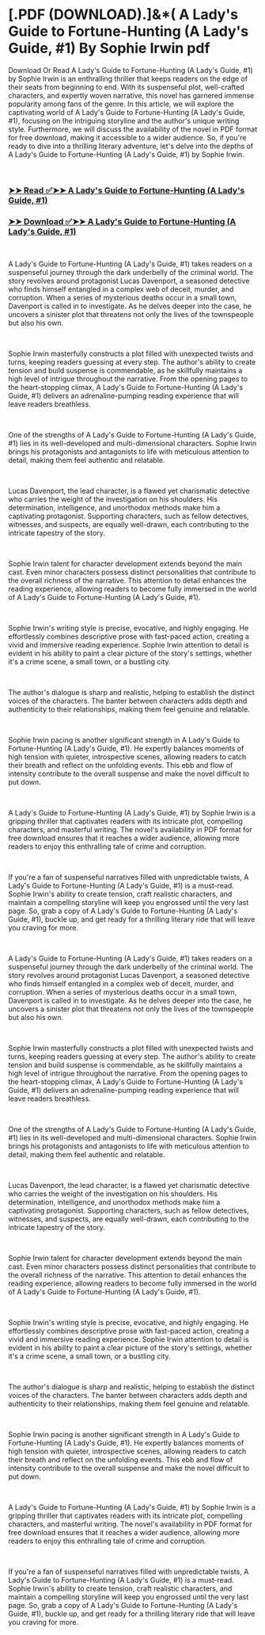 # [.PDF (DOWNLOAD).]&*( A Lady's Guide to Fortune-Hunting (A Lady's Guide, #1) By Sophie Irwin pdf

<p>Download Or Read A Lady's Guide to Fortune-Hunting (A Lady's Guide, #1) by Sophie Irwin is an enthralling thriller that keeps readers on the edge of their seats from beginning to end. With its suspenseful plot, well-crafted characters, and expertly woven narrative, this novel has garnered immense popularity among fans of the genre. In this article, we will explore the captivating world of A Lady's Guide to Fortune-Hunting (A Lady's Guide, #1), focusing on the intriguing storyline and the author's unique writing style. Furthermore, we will discuss the availability of the novel in PDF format for free download, making it accessible to a wider audience. So, if you're ready to dive into a thrilling literary adventure, let's delve into the depths of A Lady's Guide to Fortune-Hunting (A Lady's Guide, #1) by Sophie Irwin.</p>
<p>&nbsp;</p>

### [➤➤ Read ✅➤➤ A Lady's Guide to Fortune-Hunting (A Lady's Guide, #1)](https://pdf2worldwide.blogspot.com/id/59656358)

### [➤➤ Download ✅➤➤ A Lady's Guide to Fortune-Hunting (A Lady's Guide, #1)](https://pdf2worldwide.blogspot.com/id/59656358)

<p>&nbsp;</p>
<p>A Lady's Guide to Fortune-Hunting (A Lady's Guide, #1) takes readers on a suspenseful journey through the dark underbelly of the criminal world. The story revolves around protagonist Lucas Davenport, a seasoned detective who finds himself entangled in a complex web of deceit, murder, and corruption. When a series of mysterious deaths occur in a small town, Davenport is called in to investigate. As he delves deeper into the case, he uncovers a sinister plot that threatens not only the lives of the townspeople but also his own.</p>
<p>&nbsp;</p>
<p>Sophie Irwin masterfully constructs a plot filled with unexpected twists and turns, keeping readers guessing at every step. The author's ability to create tension and build suspense is commendable, as he skillfully maintains a high level of intrigue throughout the narrative. From the opening pages to the heart-stopping climax, A Lady's Guide to Fortune-Hunting (A Lady's Guide, #1) delivers an adrenaline-pumping reading experience that will leave readers breathless.</p>
<p>&nbsp;</p>
<p>One of the strengths of A Lady's Guide to Fortune-Hunting (A Lady's Guide, #1) lies in its well-developed and multi-dimensional characters. Sophie Irwin brings his protagonists and antagonists to life with meticulous attention to detail, making them feel authentic and relatable.</p>
<p>&nbsp;</p>
<p>Lucas Davenport, the lead character, is a flawed yet charismatic detective who carries the weight of the investigation on his shoulders. His determination, intelligence, and unorthodox methods make him a captivating protagonist. Supporting characters, such as fellow detectives, witnesses, and suspects, are equally well-drawn, each contributing to the intricate tapestry of the story.</p>
<p>&nbsp;</p>
<p>Sophie Irwin talent for character development extends beyond the main cast. Even minor characters possess distinct personalities that contribute to the overall richness of the narrative. This attention to detail enhances the reading experience, allowing readers to become fully immersed in the world of A Lady's Guide to Fortune-Hunting (A Lady's Guide, #1).</p>
<p>&nbsp;</p>
<p>Sophie Irwin's writing style is precise, evocative, and highly engaging. He effortlessly combines descriptive prose with fast-paced action, creating a vivid and immersive reading experience. Sophie Irwin attention to detail is evident in his ability to paint a clear picture of the story's settings, whether it's a crime scene, a small town, or a bustling city.</p>
<p>&nbsp;</p>
<p>The author's dialogue is sharp and realistic, helping to establish the distinct voices of the characters. The banter between characters adds depth and authenticity to their relationships, making them feel genuine and relatable.</p>
<p>&nbsp;</p>
<p>Sophie Irwin pacing is another significant strength in A Lady's Guide to Fortune-Hunting (A Lady's Guide, #1). He expertly balances moments of high tension with quieter, introspective scenes, allowing readers to catch their breath and reflect on the unfolding events. This ebb and flow of intensity contribute to the overall suspense and make the novel difficult to put down.</p>
<p>&nbsp;</p>
<p>A Lady's Guide to Fortune-Hunting (A Lady's Guide, #1) by Sophie Irwin is a gripping thriller that captivates readers with its intricate plot, compelling characters, and masterful writing. The novel's availability in PDF format for free download ensures that it reaches a wider audience, allowing more readers to enjoy this enthralling tale of crime and corruption.</p>
<p>&nbsp;</p>
<p>If you're a fan of suspenseful narratives filled with unpredictable twists, A Lady's Guide to Fortune-Hunting (A Lady's Guide, #1) is a must-read. Sophie Irwin's ability to create tension, craft realistic characters, and maintain a compelling storyline will keep you engrossed until the very last page. So, grab a copy of A Lady's Guide to Fortune-Hunting (A Lady's Guide, #1), buckle up, and get ready for a thrilling literary ride that will leave you craving for more.</p>
<p>&nbsp;</p>
<p>A Lady's Guide to Fortune-Hunting (A Lady's Guide, #1) takes readers on a suspenseful journey through the dark underbelly of the criminal world. The story revolves around protagonist Lucas Davenport, a seasoned detective who finds himself entangled in a complex web of deceit, murder, and corruption. When a series of mysterious deaths occur in a small town, Davenport is called in to investigate. As he delves deeper into the case, he uncovers a sinister plot that threatens not only the lives of the townspeople but also his own.</p>
<p>&nbsp;</p>
<p>Sophie Irwin masterfully constructs a plot filled with unexpected twists and turns, keeping readers guessing at every step. The author's ability to create tension and build suspense is commendable, as he skillfully maintains a high level of intrigue throughout the narrative. From the opening pages to the heart-stopping climax, A Lady's Guide to Fortune-Hunting (A Lady's Guide, #1) delivers an adrenaline-pumping reading experience that will leave readers breathless.</p>
<p>&nbsp;</p>
<p>One of the strengths of A Lady's Guide to Fortune-Hunting (A Lady's Guide, #1) lies in its well-developed and multi-dimensional characters. Sophie Irwin brings his protagonists and antagonists to life with meticulous attention to detail, making them feel authentic and relatable.</p>
<p>&nbsp;</p>
<p>Lucas Davenport, the lead character, is a flawed yet charismatic detective who carries the weight of the investigation on his shoulders. His determination, intelligence, and unorthodox methods make him a captivating protagonist. Supporting characters, such as fellow detectives, witnesses, and suspects, are equally well-drawn, each contributing to the intricate tapestry of the story.</p>
<p>&nbsp;</p>
<p>Sophie Irwin talent for character development extends beyond the main cast. Even minor characters possess distinct personalities that contribute to the overall richness of the narrative. This attention to detail enhances the reading experience, allowing readers to become fully immersed in the world of A Lady's Guide to Fortune-Hunting (A Lady's Guide, #1).</p>
<p>&nbsp;</p>
<p>Sophie Irwin's writing style is precise, evocative, and highly engaging. He effortlessly combines descriptive prose with fast-paced action, creating a vivid and immersive reading experience. Sophie Irwin attention to detail is evident in his ability to paint a clear picture of the story's settings, whether it's a crime scene, a small town, or a bustling city.</p>
<p>&nbsp;</p>
<p>The author's dialogue is sharp and realistic, helping to establish the distinct voices of the characters. The banter between characters adds depth and authenticity to their relationships, making them feel genuine and relatable.</p>
<p>&nbsp;</p>
<p>Sophie Irwin pacing is another significant strength in A Lady's Guide to Fortune-Hunting (A Lady's Guide, #1). He expertly balances moments of high tension with quieter, introspective scenes, allowing readers to catch their breath and reflect on the unfolding events. This ebb and flow of intensity contribute to the overall suspense and make the novel difficult to put down.</p>
<p>&nbsp;</p>
<p>A Lady's Guide to Fortune-Hunting (A Lady's Guide, #1) by Sophie Irwin is a gripping thriller that captivates readers with its intricate plot, compelling characters, and masterful writing. The novel's availability in PDF format for free download ensures that it reaches a wider audience, allowing more readers to enjoy this enthralling tale of crime and corruption.</p>
<p>&nbsp;</p>
<p>If you're a fan of suspenseful narratives filled with unpredictable twists, A Lady's Guide to Fortune-Hunting (A Lady's Guide, #1) is a must-read. Sophie Irwin's ability to create tension, craft realistic characters, and maintain a compelling storyline will keep you engrossed until the very last page. So, grab a copy of A Lady's Guide to Fortune-Hunting (A Lady's Guide, #1), buckle up, and get ready for a thrilling literary ride that will leave you craving for more.</p>
<p>&nbsp;</p>
